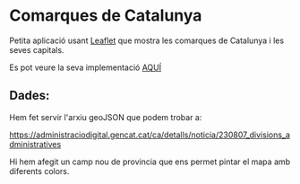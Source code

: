 # Comarques de Catalunya
Petita aplicació usant [Leaflet](https://leafletjs.com/) que mostra les comarques de Catalunya i les seves capitals. 

Es pot veure la seva implementació [AQUÍ](https://psauleda.github.io/prog/Comarques-de-Catalunya/) 

## Dades:

Hem fet servir l'arxiu geoJSON que podem trobar a:  

https://administraciodigital.gencat.cat/ca/detalls/noticia/230807_divisions_administratives  

Hi hem afegit un camp nou de provincia que ens permet pintar el mapa amb diferents colors.
